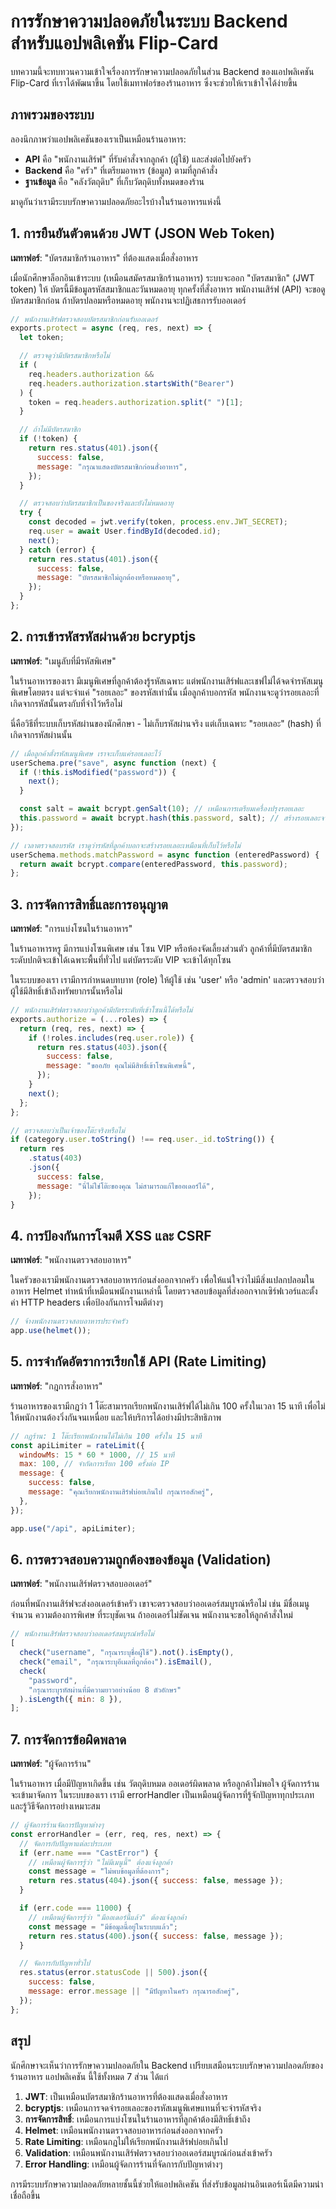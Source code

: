 # การรักษาความปลอดภัยในระบบ Backend สำหรับแอปพลิเคชัน Flip-Card

บทความนี้จะทบทวนความเข้าใจเรื่องการรักษาความปลอดภัยในส่วน Backend ของแอปพลิเคชัน Flip-Card ที่เราได้พัฒนาขึ้น โดยใช้เมทาฟอร์ของร้านอาหาร ซึ่งจะช่วยให้เราเข้าใจได้ง่ายขึ้น

## ภาพรวมของระบบ

ลองนึกภาพว่าแอปพลิเคชันของเราเป็นเหมือนร้านอาหาร:

- **API** คือ "พนักงานเสิร์ฟ" ที่รับคำสั่งจากลูกค้า (ผู้ใช้) และส่งต่อไปยังครัว
- **Backend** คือ "ครัว" ที่เตรียมอาหาร (ข้อมูล) ตามที่ลูกค้าสั่ง
- **ฐานข้อมูล** คือ "คลังวัตถุดิบ" ที่เก็บวัตถุดิบทั้งหมดของร้าน

มาดูกันว่าเรามีระบบรักษาความปลอดภัยอะไรบ้างในร้านอาหารแห่งนี้

## 1. การยืนยันตัวตนด้วย JWT (JSON Web Token)

**เมทาฟอร์**: "บัตรสมาชิกร้านอาหาร" ที่ต้องแสดงเมื่อสั่งอาหาร

เมื่อนักศึกษาล็อกอินเข้าระบบ (เหมือนสมัครสมาชิกร้านอาหาร) ระบบจะออก "บัตรสมาชิก" (JWT token) ให้ บัตรนี้มีข้อมูลรหัสสมาชิกและวันหมดอายุ ทุกครั้งที่สั่งอาหาร พนักงานเสิร์ฟ (API) จะขอดูบัตรสมาชิกก่อน ถ้าบัตรปลอมหรือหมดอายุ พนักงานจะปฏิเสธการรับออเดอร์

```javascript
// พนักงานเสิร์ฟตรวจสอบบัตรสมาชิกก่อนรับออเดอร์
exports.protect = async (req, res, next) => {
  let token;

  // ตรวจดูว่ามีบัตรสมาชิกหรือไม่
  if (
    req.headers.authorization &&
    req.headers.authorization.startsWith("Bearer")
  ) {
    token = req.headers.authorization.split(" ")[1];
  }

  // ถ้าไม่มีบัตรสมาชิก
  if (!token) {
    return res.status(401).json({
      success: false,
      message: "กรุณาแสดงบัตรสมาชิกก่อนสั่งอาหาร",
    });
  }

  // ตรวจสอบว่าบัตรสมาชิกเป็นของจริงและยังไม่หมดอายุ
  try {
    const decoded = jwt.verify(token, process.env.JWT_SECRET);
    req.user = await User.findById(decoded.id);
    next();
  } catch (error) {
    return res.status(401).json({
      success: false,
      message: "บัตรสมาชิกไม่ถูกต้องหรือหมดอายุ",
    });
  }
};
```

## 2. การเข้ารหัสรหัสผ่านด้วย bcryptjs

**เมทาฟอร์**: "เมนูลับที่มีรหัสพิเศษ"

ในร้านอาหารของเรา มีเมนูพิเศษที่ลูกค้าต้องรู้รหัสเฉพาะ แต่พนักงานเสิร์ฟและเชฟไม่ได้จดจำรหัสเมนูพิเศษโดยตรง แต่จะจำแค่ "รอยเลอะ" ของรหัสเท่านั้น เมื่อลูกค้าบอกรหัส พนักงานจะดูว่ารอยเลอะที่เกิดจากรหัสนั้นตรงกับที่จำไว้หรือไม่

นี่คือวิธีที่ระบบเก็บรหัสผ่านของนักศึกษา - ไม่เก็บรหัสผ่านจริง แต่เก็บเฉพาะ "รอยเลอะ" (hash) ที่เกิดจากรหัสผ่านนั้น

```javascript
// เมื่อลูกค้าตั้งรหัสเมนูพิเศษ เราจะเก็บแค่รอยเลอะไว้
userSchema.pre("save", async function (next) {
  if (!this.isModified("password")) {
    next();
  }

  const salt = await bcrypt.genSalt(10); // เหมือนการเตรียมเครื่องปรุงรอยเลอะ
  this.password = await bcrypt.hash(this.password, salt); // สร้างรอยเลอะจากรหัส
});

// เวลาตรวจสอบรหัส เราดูว่ารหัสที่ลูกค้าบอกจะสร้างรอยเลอะเหมือนที่เก็บไว้หรือไม่
userSchema.methods.matchPassword = async function (enteredPassword) {
  return await bcrypt.compare(enteredPassword, this.password);
};
```

## 3. การจัดการสิทธิ์และการอนุญาต

**เมทาฟอร์**: "การแบ่งโซนในร้านอาหาร"

ในร้านอาหารหรู มีการแบ่งโซนพิเศษ เช่น โซน VIP หรือห้องจัดเลี้ยงส่วนตัว ลูกค้าที่มีบัตรสมาชิกระดับปกติจะเข้าได้เฉพาะพื้นที่ทั่วไป แต่บัตรระดับ VIP จะเข้าได้ทุกโซน

ในระบบของเรา เรามีการกำหนดบทบาท (role) ให้ผู้ใช้ เช่น 'user' หรือ 'admin' และตรวจสอบว่าผู้ใช้มีสิทธิ์เข้าถึงทรัพยากรนั้นหรือไม่

```javascript
// พนักงานเสิร์ฟตรวจสอบว่าลูกค้ามีบัตรระดับที่เข้าโซนนี้ได้หรือไม่
exports.authorize = (...roles) => {
  return (req, res, next) => {
    if (!roles.includes(req.user.role)) {
      return res.status(403).json({
        success: false,
        message: "ขออภัย คุณไม่มีสิทธิ์เข้าโซนพิเศษนี้",
      });
    }
    next();
  };
};

// ตรวจสอบว่าเป็นเจ้าของโต๊ะจริงหรือไม่
if (category.user.toString() !== req.user._id.toString()) {
  return res
    .status(403)
    .json({
      success: false,
      message: "นี่ไม่ใช่โต๊ะของคุณ ไม่สามารถแก้ไขออเดอร์ได้",
    });
}
```

## 4. การป้องกันการโจมตี XSS และ CSRF

**เมทาฟอร์**: "พนักงานตรวจสอบอาหาร"

ในครัวของเรามีพนักงานตรวจสอบอาหารก่อนส่งออกจากครัว เพื่อให้แน่ใจว่าไม่มีสิ่งแปลกปลอมในอาหาร Helmet ทำหน้าที่เหมือนพนักงานเหล่านี้ โดยตรวจสอบข้อมูลที่ส่งออกจากเซิร์ฟเวอร์และตั้งค่า HTTP headers เพื่อป้องกันการโจมตีต่างๆ

```javascript
// จ้างพนักงานตรวจสอบอาหารประจำครัว
app.use(helmet());
```

## 5. การจำกัดอัตราการเรียกใช้ API (Rate Limiting)

**เมทาฟอร์**: "กฎการสั่งอาหาร"

ร้านอาหารของเรามีกฎว่า 1 โต๊ะสามารถเรียกพนักงานเสิร์ฟได้ไม่เกิน 100 ครั้งในเวลา 15 นาที เพื่อไม่ให้พนักงานต้องวิ่งกันจนเหนื่อย และให้บริการได้อย่างมีประสิทธิภาพ

```javascript
// กฎร้าน: 1 โต๊ะเรียกพนักงานได้ไม่เกิน 100 ครั้งใน 15 นาที
const apiLimiter = rateLimit({
  windowMs: 15 * 60 * 1000, // 15 นาที
  max: 100, // จำกัดการเรียก 100 ครั้งต่อ IP
  message: {
    success: false,
    message: "คุณเรียกพนักงานเสิร์ฟบ่อยเกินไป กรุณารอสักครู่",
  },
});

app.use("/api", apiLimiter);
```

## 6. การตรวจสอบความถูกต้องของข้อมูล (Validation)

**เมทาฟอร์**: "พนักงานเสิร์ฟตรวจสอบออเดอร์"

ก่อนที่พนักงานเสิร์ฟจะส่งออเดอร์เข้าครัว เขาจะตรวจสอบว่าออเดอร์สมบูรณ์หรือไม่ เช่น มีชื่อเมนู จำนวน ความต้องการพิเศษ ที่ระบุชัดเจน ถ้าออเดอร์ไม่ชัดเจน พนักงานจะขอให้ลูกค้าสั่งใหม่

```javascript
// พนักงานเสิร์ฟตรวจสอบว่าออเดอร์สมบูรณ์หรือไม่
[
  check("username", "กรุณาระบุชื่อผู้ใช้").not().isEmpty(),
  check("email", "กรุณาระบุอีเมลที่ถูกต้อง").isEmail(),
  check(
    "password",
    "กรุณาระบุรหัสผ่านที่มีความยาวอย่างน้อย 8 ตัวอักษร"
  ).isLength({ min: 8 }),
];
```

## 7. การจัดการข้อผิดพลาด

**เมทาฟอร์**: "ผู้จัดการร้าน"

ในร้านอาหาร เมื่อมีปัญหาเกิดขึ้น เช่น วัตถุดิบหมด ออเดอร์ผิดพลาด หรือลูกค้าไม่พอใจ ผู้จัดการร้านจะเข้ามาจัดการ ในระบบของเรา เรามี errorHandler เป็นเหมือนผู้จัดการที่รู้จักปัญหาทุกประเภทและรู้วิธีจัดการอย่างเหมาะสม

```javascript
// ผู้จัดการร้านจัดการปัญหาต่างๆ
const errorHandler = (err, req, res, next) => {
  // จัดการกับปัญหาแต่ละประเภท
  if (err.name === "CastError") {
    // เหมือนผู้จัดการรู้ว่า "ไม่มีเมนูนี้" ต้องแจ้งลูกค้า
    const message = "ไม่พบข้อมูลที่ต้องการ";
    return res.status(404).json({ success: false, message });
  }

  if (err.code === 11000) {
    // เหมือนผู้จัดการรู้ว่า "มีออเดอร์นี้แล้ว" ต้องแจ้งลูกค้า
    const message = "มีข้อมูลนี้อยู่ในระบบแล้ว";
    return res.status(400).json({ success: false, message });
  }

  // จัดการกับปัญหาทั่วไป
  res.status(error.statusCode || 500).json({
    success: false,
    message: error.message || "มีปัญหาในครัว กรุณารอสักครู่",
  });
};
```

## สรุป

นักศึกษาจะเห็นว่าการรักษาความปลอดภัยใน Backend เปรียบเสมือนระบบรักษาความปลอดภัยของร้านอาหาร แอปพลิเคชัน นี้ใช้ทั้งหมด 7 ส่วน ได้แก่

1. **JWT**: เป็นเหมือนบัตรสมาชิกร้านอาหารที่ต้องแสดงเมื่อสั่งอาหาร
2. **bcryptjs**: เหมือนการจดจำรอยเลอะของรหัสเมนูพิเศษแทนที่จะจำรหัสจริง
3. **การจัดการสิทธิ์**: เหมือนการแบ่งโซนในร้านอาหารที่ลูกค้าต้องมีสิทธิ์เข้าถึง
4. **Helmet**: เหมือนพนักงานตรวจสอบอาหารก่อนส่งออกจากครัว
5. **Rate Limiting**: เหมือนกฎไม่ให้เรียกพนักงานเสิร์ฟบ่อยเกินไป
6. **Validation**: เหมือนพนักงานเสิร์ฟตรวจสอบว่าออเดอร์สมบูรณ์ก่อนส่งเข้าครัว
7. **Error Handling**: เหมือนผู้จัดการร้านที่จัดการกับปัญหาต่างๆ

การมีระบบรักษาความปลอดภัยหลายชั้นนี้ช่วยให้แอปพลิเคชัน ที่ส่งรับข้อมูลผ่านอินเตอร์เน็ตมีความน่าเชื่อถือขึ้น
